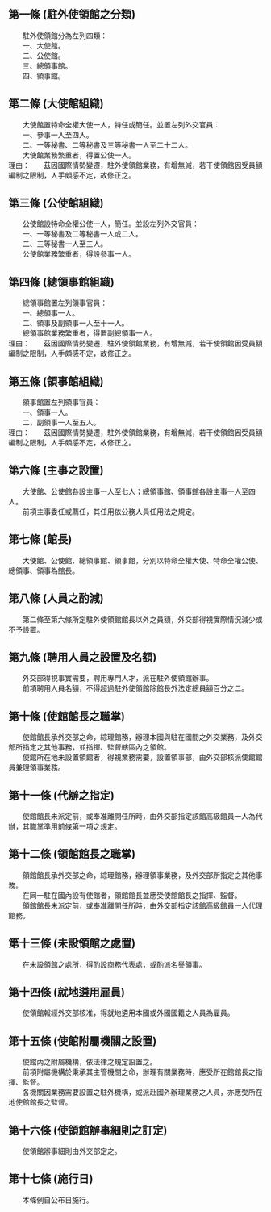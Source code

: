 第一條 (駐外使領館之分類)
-------------------------
　　駐外使領館分為左列四類：  
　　一、大使館。  
　　二、公使館。  
　　三、總領事館。  
　　四、領事館。  


第二條 (大使館組織)
-------------------
　　大使館置特命全權大使一人，特任或簡任。並置左列外交官員：  
　　一、參事一人至四人。  
　　二、一等秘書、二等秘書及三等秘書一人至二十二人。  
　　大使館業務繁重者，得置公使一人。  
理由：　　茲因國際情勢變遷，駐外使領館業務，有增無減，若干使領館因受員額編制之限制，人手頗感不定，故修正之。

第三條 (公使館組織)
-------------------
　　公使館設特命全權公使一人，簡任。並設左列外交官員：  
　　一、一等秘書及二等秘書一人或二人。  
　　二、三等秘書一人至三人。  
　　公使館業務繁重者，得設參事一人。  


第四條 (總領事館組織)
---------------------
　　總領事館置左列領事官員：  
　　一、總領事一人。  
　　二、領事及副領事一人至十一人。  
　　總領事館業務繁重者，得置副總領事一人。  
理由：　　茲因國際情勢變遷，駐外使領館業務，有增無減，若干使領館因受員額編制之限制，人手頗感不定，故修正之。

第五條 (領事館組織)
-------------------
　　領事館置左列領事官員：  
　　一、領事一人。  
　　二、副領事一人至五人。  
理由：　　茲因國際情勢變遷，駐外使領館業務，有增無減，若干使領館因受員額編制之限制，人手頗感不定，故修正之。

第六條 (主事之設置)
-------------------
　　大使館、公使館各設主事一人至七人；總領事館、領事館各設主事一人至四人。  
　　前項主事委任或薦任，其任用依公務人員任用法之規定。  


第七條 (館長)
-------------
　　大使館、公使館、總領事館、領事館，分別以特命全權大使、特命全權公使、總領事、領事為館長。  


第八條 (人員之酌減)
-------------------
　　第二條至第六條所定駐外使領館館長以外之員額，外交部得視實際情況減少或不予設置。  


第九條 (聘用人員之設置及名額)
-----------------------------
　　外交部得視事實需要，聘用專門人才，派在駐外使領館辦事。  
　　前項聘用人員名額，不得超過駐外使領館除館長外法定總員額百分之二。  


第十條 (使館館長之職掌)
-----------------------
　　使館館長承外交部之命，綜理館務，辦理本國與駐在國間之外交業務，及外交部所指定之其他事務，並指揮、監督轄區內之領館。  
　　使館所在地未設置領館者，得視業務需要，設置領事部，由外交部核派使館館員兼理領事業務。  


第十一條 (代辦之指定)
---------------------
　　使館館長未派定前，或奉准離開任所時，由外交部指定該館高級館員一人為代辦，其職掌準用前條第一項之規定。  


第十二條 (領館館長之職掌)
-------------------------
　　領館館長承外交部之命，綜理館務，辦理領事業務，及外交部所指定之其他事務。  
　　在同一駐在國內設有使館者，領館館長並應受使館館長之指揮、監督。  
　　領館館長未派定前，或奉准離開任所時，由外交部指定該館高級館員一人代理館務。  


第十三條 (未設領館之處置)
-------------------------
　　在未設領館之處所，得酌設商務代表處，或酌派名譽領事。  


第十四條 (就地遴用雇員)
-----------------------
　　使領館報經外交部核准，得就地遴用本國或外國國籍之人員為雇員。  


第十五條 (使館附屬機關之設置)
-----------------------------
　　使館內之附屬機構，依法律之規定設置之。  
　　前項附屬機構於秉承其主管機關之命，辦理有關業務時，應受所在館館長之指揮、監督。  
　　各機關因業務需要設置之駐外機構，或派赴國外辦理業務之人員，亦應受所在地使館館長之監督。  


第十六條 (使領館辦事細則之訂定)
-------------------------------
　　使領館辦事細則由外交部定之。  


第十七條 (施行日)
-----------------
　　本條例自公布日施行。